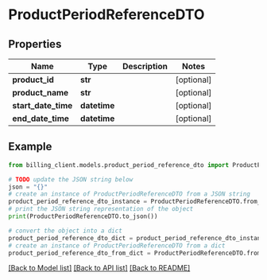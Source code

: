 # ProductPeriodReferenceDTO


## Properties

Name | Type | Description | Notes
------------ | ------------- | ------------- | -------------
**product_id** | **str** |  | [optional] 
**product_name** | **str** |  | [optional] 
**start_date_time** | **datetime** |  | [optional] 
**end_date_time** | **datetime** |  | [optional] 

## Example

```python
from billing_client.models.product_period_reference_dto import ProductPeriodReferenceDTO

# TODO update the JSON string below
json = "{}"
# create an instance of ProductPeriodReferenceDTO from a JSON string
product_period_reference_dto_instance = ProductPeriodReferenceDTO.from_json(json)
# print the JSON string representation of the object
print(ProductPeriodReferenceDTO.to_json())

# convert the object into a dict
product_period_reference_dto_dict = product_period_reference_dto_instance.to_dict()
# create an instance of ProductPeriodReferenceDTO from a dict
product_period_reference_dto_from_dict = ProductPeriodReferenceDTO.from_dict(product_period_reference_dto_dict)
```
[[Back to Model list]](../README.md#documentation-for-models) [[Back to API list]](../README.md#documentation-for-api-endpoints) [[Back to README]](../README.md)



